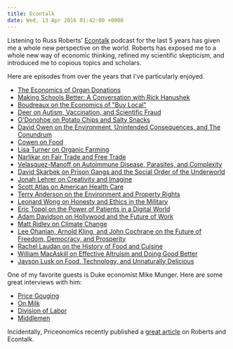 ```yaml
---
title: Econtalk
date: Wed, 13 Apr 2016 01:42:00 +0000
---
```

Listening to Russ Roberts' [Econtalk](http://www.econtalk.org/) podcast for
the last 5 years has given me a whole new perspective on the world. Roberts
has exposed me to a whole new way of economic thinking, refined my scientific
skepticism, and introduced me to copious topics and scholars.

Here are episodes from over the years that I've particularly enjoyed.

  * [The Economics of Organ Donations](http://www.econtalk.org/archives/2006/06/the_economics_o_4.html)
  * [Making Schools Better: A Conversation with Rick Hanushek](http://www.econtalk.org/archives/2006/07/hanushek_on_edu.html)
  * [Boudreaux on the Economics of "Buy Local"](http://www.econtalk.org/archives/2007/04/boudreaux_on_th.html)
  * [Deer on Autism, Vaccination, and Scientific Fraud](http://www.econtalk.org/archives/2011/01/deer_on_autism.html)
  * [O'Donohoe on Potato Chips and Salty Snacks](http://www.econtalk.org/archives/2011/08/odonohoe_on_pot.html)
  * [David Owen on the Environment, Unintended Consequences, and The Conundrum](http://www.econtalk.org/archives/2012/02/david_owen_on_t.html)
  * [Cowen on Food](http://www.econtalk.org/archives/2012/04/cowen_on_food.html)
  * [Lisa Turner on Organic Farming](http://www.econtalk.org/archives/2012/12/lisa_turner_on.html)
  * [Narlikar on Fair Trade and Free Trade](http://www.econtalk.org/archives/2013/07/narlikar_on_fai.html)
  * [Velasquez-Manoff on Autoimmune Disease, Parasites, and Complexity](http://www.econtalk.org/archives/2014/03/velasquez-manof.html)
  * [David Skarbek on Prison Gangs and the Social Order of the Underworld](http://www.econtalk.org/archives/2015/03/david_skarbek_o.html)
  * [Jonah Lehrer on Creativity and Imagine](http://www.econtalk.org/archives/2012/06/jonah_lehrer_on.html)
  * [Scott Atlas on American Health Care](http://www.econtalk.org/archives/2012/07/scott_atlas_on.html)
  * [Terry Anderson on the Environment and Property Rights](http://www.econtalk.org/archives/2014/08/terry_anderson.html)
  * [Leonard Wong on Honesty and Ethics in the Military](http://www.econtalk.org/archives/2015/04/leonard_wong_on.html)
  * [Eric Topol on the Power of Patients in a Digital World](http://www.econtalk.org/archives/2015/05/eric_topol_on_t.html)
  * [Adam Davidson on Hollywood and the Future of Work](http://www.econtalk.org/archives/2015/06/adam_davidson_o_1.html)
  * [Matt Ridley on Climate Change](http://www.econtalk.org/archives/2015/06/matt_ridley_on.html)
  * [Lee Ohanian, Arnold Kling, and John Cochrane on the Future of Freedom, Democracy, and Prosperity](http://www.econtalk.org/archives/2015/07/lee_ohanian_arn.html)
  * [Rachel Laudan on the History of Food and Cuisine](http://www.econtalk.org/archives/2015/08/rachel_laudan_o.html)
  * [William MacAskill on Effective Altruism and Doing Good Better](http://www.econtalk.org/archives/2015/09/william_macaski.html)
  * [Jayson Lusk on Food, Technology, and Unnaturally Delicious](http://www.econtalk.org/archives/2016/03/jayson_lusk_on.html)

One of my favorite guests is Duke economist Mike Munger. Here are some great
interviews with him:

  * [Price Gouging](http://www.econtalk.org/archives/2007/01/munger_on_price_1.html)
  * [On Milk](http://www.econtalk.org/archives/2013/09/munger_on_milk.html)
  * [Division of Labor](http://www.econtalk.org/archives/2007/04/mike_munger_on.html)
  * [Middlemen](http://www.econtalk.org/archives/2008/10/munger_on_middl.html)

Incidentally, Priceonomics recently published a [great article](http://priceonomics.com/russ-roberts-and-the-quest-to-make-economics/) on Roberts and Econtalk.
